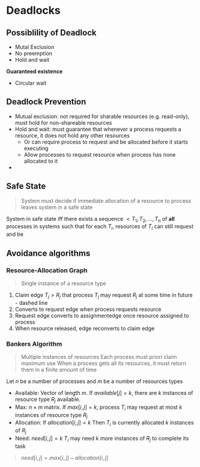 # Deadlocks

## Possiblility of Deadlock


- Mutal Exclusion
- No preemption
- Hold and wait

**Guaranteed existence**

- Circular wait

## Deadlock Prevention

- Mutual exclusion: not required for sharable resources (e.g. read-only), must hold for non-shareable resources
- Hold and wait: must guarantee that whenever a process requests a resource, it does not hold any other resources
	- Or can require process to request and be allocated before it starts executing
	- Allow processes to request resource when process has none allocated to it
- 

## Safe State

> System must decide if immediate allocation of a resource to process leaves system in a safe state

System in safe state iff there exists a sequence $<T_1, T_2, ..., T_n$ of **all** processes in systems such that for each $T_i$, resources of $T_i$ can still request and be 


## Avoidance algorithms

### Resource-Allocation Graph

> Single instance of a resource type

1. Claim edge $T_j > R_j$ that process $T_j$ may request $R_j$ at some time in future - dashed line
2. Converts to request edge when process requests resource
3. Request edge converts to assignmentedge once resource assigned to process
4. When resource released, edge reconverts to claim edge

### Bankers Algorithm

> Multiple instances of resources
> Each process must priori claim maximum use
> When a process gets all its resources, it must return them in a finite amount of time

Let $n$ be a number of processes and $m$ be a number of resources types

- Available: Vector of length $m$. If $available[j] = k$, there are $k$ instances of resource type $R_j$ available.
- Max: $n \times m$ matrix. If $max[i,j] = k$, process $T_i$ may request at most $k$ instances of resource type $R_j$
- Allocation: If $allocation[i,j] = k$ Then $T_i$ is currently allocated $k$ instances of $R_j$
- Need: $need[i,j] = k$ $T_i$ may need k more instances of $R_j$ to complete its task

> $need[i,j] = max[i,j] - allocation[i,j]$

